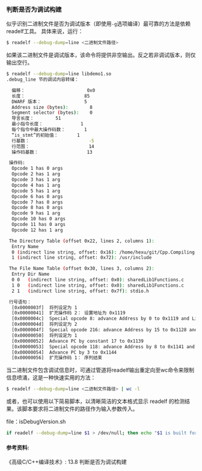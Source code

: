 ### 判断是否为调试构建

似乎识别二进制文件是否为调试版本（即使用`-g`选项编译）最可靠的方法是依赖readelf工具。
具体来说，运行：

```bash
$ readelf --debug-dump=line <二进制文件路径>
```

如果该二进制文件是调试版本，该命令将提供非空输出。反之若非调试版本，则仅输出空行。

```bash
$ readelf --debug-dump=line libdemo1.so
.debug_line 节的调试内容转储：

  偏移：                       0x0
  长度：                      85
  DWARF 版本：                5
  Address size (bytes):        8
  Segment selector (bytes):    0
  导言长度：        51
  最小指令长度：              1
  每个指令中最大操作码数：       1
  “is_stmt”的初始值：       1
  行基数：                      -5
  行范围：                      14
  操作码基数：                  13

 操作码:
  Opcode 1 has 0 args
  Opcode 2 has 1 arg
  Opcode 3 has 1 arg
  Opcode 4 has 1 arg
  Opcode 5 has 1 arg
  Opcode 6 has 0 args
  Opcode 7 has 0 args
  Opcode 8 has 0 args
  Opcode 9 has 1 arg
  Opcode 10 has 0 args
  Opcode 11 has 0 args
  Opcode 12 has 1 arg

 The Directory Table (offset 0x22, lines 2, columns 1):
  Entry	Name
  0	(indirect line string, offset: 0x16): /home/hexu/git/Cpp.Compiling.Technology.Tutorial/linux_toolbox/readelf_command/c/sharedLib1
  1	(indirect line string, offset: 0x72): /usr/include

 The File Name Table (offset 0x30, lines 3, columns 2):
  Entry	Dir	Name
  0	0	(indirect line string, offset: 0x0): sharedLib1Functions.c
  1	0	(indirect line string, offset: 0x0): sharedLib1Functions.c
  2	1	(indirect line string, offset: 0x7f): stdio.h

 行号语句：
  [0x0000003f]  将列设定为 1
  [0x00000041]  扩充操作码 2： 设置地址为 0x1119
  [0x0000004c]  Special opcode 8: advance Address by 0 to 0x1119 and Line by 3 to 4
  [0x0000004d]  将列设定为 2
  [0x0000004f]  Special opcode 216: advance Address by 15 to 0x1128 and Line by 1 to 5
  [0x00000050]  将列设定为 1
  [0x00000052]  Advance PC by constant 17 to 0x1139
  [0x00000053]  Special opcode 118: advance Address by 8 to 0x1141 and Line by 1 to 6
  [0x00000054]  Advance PC by 3 to 0x1144
  [0x00000056]  扩充操作码 1： 序列结束
```

当二进制文件包含调试信息时，可通过管道将readelf输出重定向至wc命令来限制信息喷涌，这是一种快速实用的方法：

```bash
$ readelf --debug-dump=line <二进制文件路径> | wc -l
```

或者，也可以使用以下简易脚本，以清晰简洁的文本格式显示 readelf 的检测结果。该脚本要求将二进制文件的路径作为输入参数传入。

file：isDebugVersion.sh

```bash
if readelf --debug-dump=line $1 > /dev/null; then echo "$1 is built for debug"; fi
```

#### 参考资料:
《高级C/C++编译技术》: 13.8 判断是否为调试构建


